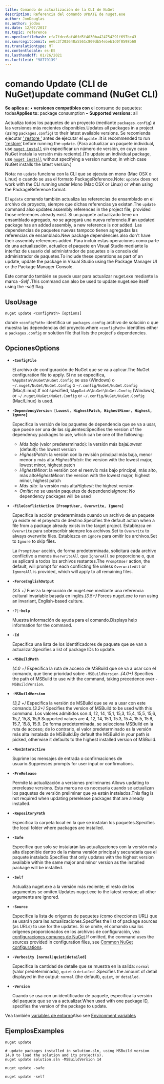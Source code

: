 ```yaml
---
title: Comando de actualización de la CLI de NuGet
description: Referencia del comando UPDATE de nuget.exe
author: JonDouglas
ms.author: jodou
ms.date: 12/07/2017
ms.topic: reference
ms.openlocfilehash: cfa7fdcc6af46fd5f4030ba424754291f697bc43
ms.sourcegitcommit: ee6c3f203648a5561c809db54ebeb1d0f0598b68
ms.translationtype: MT
ms.contentlocale: es-ES
ms.lasthandoff: 01/26/2021
ms.locfileid: "98779139"
---
```

# <a name="update-command-nuget-cli"></a><span data-ttu-id="6397e-103">comando Update (CLI de NuGet)</span><span class="sxs-lookup"><span data-stu-id="6397e-103">update command (NuGet CLI)</span></span>

<span data-ttu-id="6397e-104">**Se aplica a:** &bullet; **versiones compatibles con** el consumo de paquetes: todas</span><span class="sxs-lookup"><span data-stu-id="6397e-104">**Applies to:** package consumption &bullet; **Supported versions:** all</span></span>

<span data-ttu-id="6397e-105">Actualiza todos los paquetes de un proyecto (mediante `packages.config`) a las versiones más recientes disponibles.</span><span class="sxs-lookup"><span data-stu-id="6397e-105">Updates all packages in a project (using `packages.config`) to their latest available versions.</span></span> <span data-ttu-id="6397e-106">Se recomienda ejecutar [' restore '](cli-ref-restore.md) antes de ejecutar el `update` .</span><span class="sxs-lookup"><span data-stu-id="6397e-106">It is recommended to run ['restore'](cli-ref-restore.md) before running the `update`.</span></span> <span data-ttu-id="6397e-107">(Para actualizar un paquete individual, use [`nuget install`](cli-ref-install.md) sin especificar un número de versión, en cuyo caso NuGet instala la versión más reciente).</span><span class="sxs-lookup"><span data-stu-id="6397e-107">(To update an individual package, use [`nuget install`](cli-ref-install.md) without specifying a version number, in which case NuGet installs the latest version.)</span></span>

<span data-ttu-id="6397e-108">Nota: no `update` funciona con la CLI que se ejecuta en mono (Mac OSX o Linux) o cuando se usa el formato PackageReference.</span><span class="sxs-lookup"><span data-stu-id="6397e-108">Note: `update` does not work with the CLI running under Mono (Mac OSX or Linux) or when using the PackageReference format.</span></span>

<span data-ttu-id="6397e-109">El `update` comando también actualiza las referencias de ensamblado en el archivo de proyecto, siempre que dichas referencias ya existan.</span><span class="sxs-lookup"><span data-stu-id="6397e-109">The `update` command also updates assembly references in the project file, provided those references already exist.</span></span> <span data-ttu-id="6397e-110">Si un paquete actualizado tiene un ensamblado agregado, *no* se agregará una nueva referencia.</span><span class="sxs-lookup"><span data-stu-id="6397e-110">If an updated package has an added assembly, a new reference is *not* added.</span></span> <span data-ttu-id="6397e-111">Las dependencias de paquetes nuevas tampoco tienen agregadas las referencias de ensamblado.</span><span class="sxs-lookup"><span data-stu-id="6397e-111">New package dependencies also don't have their assembly references added.</span></span> <span data-ttu-id="6397e-112">Para incluir estas operaciones como parte de una actualización, actualice el paquete en Visual Studio mediante la interfaz de usuario del administrador de paquetes o la consola del administrador de paquetes.</span><span class="sxs-lookup"><span data-stu-id="6397e-112">To include these operations as part of an update, update the package in Visual Studio using the Package Manager UI or the Package Manager Console.</span></span>

<span data-ttu-id="6397e-113">Este comando también se puede usar para actualizar nuget.exe mediante la marca *-Self* .</span><span class="sxs-lookup"><span data-stu-id="6397e-113">This command can also be used to update nuget.exe itself using the *-self* flag.</span></span>

## <a name="usage"></a><span data-ttu-id="6397e-114">Uso</span><span class="sxs-lookup"><span data-stu-id="6397e-114">Usage</span></span>

```cli
nuget update <configPath> [options]
```

<span data-ttu-id="6397e-115">donde `<configPath>` identifica un `packages.config` archivo de solución o que muestra las dependencias del proyecto.</span><span class="sxs-lookup"><span data-stu-id="6397e-115">where `<configPath>` identifies either a `packages.config` or solution file that lists the project's dependencies.</span></span>

## <a name="options"></a><span data-ttu-id="6397e-116">Opciones</span><span class="sxs-lookup"><span data-stu-id="6397e-116">Options</span></span>

- **`-ConfigFile`**

  <span data-ttu-id="6397e-117">El archivo de configuración de NuGet que se va a aplicar.</span><span class="sxs-lookup"><span data-stu-id="6397e-117">The NuGet configuration file to apply.</span></span> <span data-ttu-id="6397e-118">Si no se especifica, `%AppData%\NuGet\NuGet.Config` se usa (Windows) o `~/.nuget/NuGet/NuGet.Config` o `~/.config/NuGet/NuGet.Config` (Mac/Linux).</span><span class="sxs-lookup"><span data-stu-id="6397e-118">If not specified, `%AppData%\NuGet\NuGet.Config` (Windows), or `~/.nuget/NuGet/NuGet.Config` or `~/.config/NuGet/NuGet.Config` (Mac/Linux) is used.</span></span>
  
- **`-DependencyVersion [Lowest, HighestPatch, HighestMinor, Highest, Ignore]`**

  <span data-ttu-id="6397e-119">Especifica la versión de los paquetes de dependencia que se va a usar, que puede ser una de las siguientes:</span><span class="sxs-lookup"><span data-stu-id="6397e-119">Specifies the version of the dependency packages to use, which can be one of the following:</span></span><br/><ul><li><span data-ttu-id="6397e-120">*Más bajo* (valor predeterminado): la versión más baja</span><span class="sxs-lookup"><span data-stu-id="6397e-120">*Lowest* (default): the lowest version</span></span></li><li><span data-ttu-id="6397e-121">*HighestPatch*: la versión con la revisión principal más baja, menor menor y más alta.</span><span class="sxs-lookup"><span data-stu-id="6397e-121">*HighestPatch*: the version with the lowest major, lowest minor, highest patch</span></span></li><li><span data-ttu-id="6397e-122">*HighestMinor*: la versión con el reenvío más bajo principal, más alto, más alto</span><span class="sxs-lookup"><span data-stu-id="6397e-122">*HighestMinor*: the version with the lowest major, highest minor, highest patch</span></span></li><li><span data-ttu-id="6397e-123">*Más alto*: la versión más alta</span><span class="sxs-lookup"><span data-stu-id="6397e-123">*Highest*: the highest version</span></span></li><li><span data-ttu-id="6397e-124">*Omitir*: no se usarán paquetes de dependencia</span><span class="sxs-lookup"><span data-stu-id="6397e-124">*Ignore*: No dependency packages will be used</span></span></li></ul>

- **`-FileConflictAction [PromptUser, Overwrite, Ignore]`**

  <span data-ttu-id="6397e-125">Especifica la acción predeterminada cuando un archivo de un paquete ya existe en el proyecto de destino.</span><span class="sxs-lookup"><span data-stu-id="6397e-125">Specifies the default action when a file from a package already exists in the target project.</span></span> <span data-ttu-id="6397e-126">Establezca en `Overwrite` para sobrescribir siempre los archivos.</span><span class="sxs-lookup"><span data-stu-id="6397e-126">Set to `Overwrite` to always overwrite files.</span></span> <span data-ttu-id="6397e-127">Establezca en `Ignore` para omitir los archivos.</span><span class="sxs-lookup"><span data-stu-id="6397e-127">Set to `Ignore` to skip files.</span></span>

  <span data-ttu-id="6397e-128">La `PromptUser` acción, de forma predeterminada, solicitará cada archivo conflictivo a menos `OverwriteAll` que `IgnoreAll` se proporcione o, que se aplicará a todos los archivos restantes.</span><span class="sxs-lookup"><span data-stu-id="6397e-128">The `PromptUser` action, the default, will prompt for each conflicting file unless `OverwriteAll` or `IgnoreAll` is provided, which will apply to all remaining files.</span></span>

- **`-ForceEnglishOutput`**

  <span data-ttu-id="6397e-129">*(3.5 +)* Fuerza la ejecución de nuget.exe mediante una referencia cultural invariable basada en inglés.</span><span class="sxs-lookup"><span data-stu-id="6397e-129">*(3.5+)* Forces nuget.exe to run using an invariant, English-based culture.</span></span>

- **`-?|-help`**

  <span data-ttu-id="6397e-130">Muestra información de ayuda para el comando.</span><span class="sxs-lookup"><span data-stu-id="6397e-130">Displays help information for the command.</span></span>

- **`-Id`**

  <span data-ttu-id="6397e-131">Especifica una lista de los identificadores de paquete que se van a actualizar.</span><span class="sxs-lookup"><span data-stu-id="6397e-131">Specifies a list of package IDs to update.</span></span>

- **`-MSBuildPath`**

  <span data-ttu-id="6397e-132">*(4.0 +)* Especifica la ruta de acceso de MSBuild que se va a usar con el comando, que tiene prioridad sobre `-MSBuildVersion` .</span><span class="sxs-lookup"><span data-stu-id="6397e-132">*(4.0+)* Specifies the path of MSBuild to use with the command, taking precedence over `-MSBuildVersion`.</span></span>

- **`-MSBuildVersion`**

  <span data-ttu-id="6397e-133">*(3,2 +)* Especifica la versión de MSBuild que se va a usar con este comando.</span><span class="sxs-lookup"><span data-stu-id="6397e-133">*(3.2+)* Specifies the version of MSBuild to be used with this command.</span></span> <span data-ttu-id="6397e-134">Los valores admitidos son 4, 12, 14, 15,1, 15,3, 15,4, 15,5, 15,6, 15,7, 15,8, 15,9.</span><span class="sxs-lookup"><span data-stu-id="6397e-134">Supported values are 4, 12, 14, 15.1, 15.3, 15.4, 15.5, 15.6, 15.7, 15.8, 15.9.</span></span> <span data-ttu-id="6397e-135">De forma predeterminada, se selecciona MSBuild en la ruta de acceso; de lo contrario, el valor predeterminado es la versión más alta instalada de MSBuild.</span><span class="sxs-lookup"><span data-stu-id="6397e-135">By default the MSBuild in your path is picked, otherwise it defaults to the highest installed version of MSBuild.</span></span>

- **`-NonInteractive`**

  <span data-ttu-id="6397e-136">Suprime los mensajes de entrada o confirmaciones de usuario.</span><span class="sxs-lookup"><span data-stu-id="6397e-136">Suppresses prompts for user input or confirmations.</span></span>

- **`-PreRelease`**

  <span data-ttu-id="6397e-137">Permite la actualización a versiones preliminares.</span><span class="sxs-lookup"><span data-stu-id="6397e-137">Allows updating to prerelease versions.</span></span> <span data-ttu-id="6397e-138">Esta marca no es necesaria cuando se actualizan los paquetes de versión preliminar que ya están instalados.</span><span class="sxs-lookup"><span data-stu-id="6397e-138">This flag is not required when updating prerelease packages that are already installed.</span></span>

- **`-RepositoryPath`**

  <span data-ttu-id="6397e-139">Especifica la carpeta local en la que se instalan los paquetes.</span><span class="sxs-lookup"><span data-stu-id="6397e-139">Specifies the local folder where packages are installed.</span></span>

- **`-Safe`**

  <span data-ttu-id="6397e-140">Especifica que solo se instalarán las actualizaciones con la versión más alta disponible dentro de la misma versión principal y secundaria que el paquete instalado.</span><span class="sxs-lookup"><span data-stu-id="6397e-140">Specifies that only updates with the highest version available within the same major and minor version as the installed package will be installed.</span></span>

- **`-Self`**

  <span data-ttu-id="6397e-141">Actualiza nuget.exe a la versión más reciente; el resto de los argumentos se omiten.</span><span class="sxs-lookup"><span data-stu-id="6397e-141">Updates nuget.exe to the latest version; all other arguments are ignored.</span></span>

- **`-Source`**

  <span data-ttu-id="6397e-142">Especifica la lista de orígenes de paquetes (como direcciones URL) que se usarán para las actualizaciones.</span><span class="sxs-lookup"><span data-stu-id="6397e-142">Specifies the list of package sources (as URLs) to use for the updates.</span></span> <span data-ttu-id="6397e-143">Si se omite, el comando usa los orígenes proporcionados en los archivos de configuración, vea [configuraciones comunes de NuGet](../../consume-packages/configuring-nuget-behavior.md).</span><span class="sxs-lookup"><span data-stu-id="6397e-143">If omitted, the command uses the sources provided in configuration files, see [Common NuGet configurations](../../consume-packages/configuring-nuget-behavior.md).</span></span>

- **`-Verbosity [normal|quiet|detailed]`**

  <span data-ttu-id="6397e-144">Especifica la cantidad de detalle que se muestra en la salida: `normal` (valor predeterminado), `quiet` o `detailed` .</span><span class="sxs-lookup"><span data-stu-id="6397e-144">Specifies the amount of detail displayed in the output: `normal` (the default), `quiet`, or `detailed`.</span></span>

- **`-Version`**

  <span data-ttu-id="6397e-145">Cuando se usa con un identificador de paquete, especifica la versión del paquete que se va a actualizar.</span><span class="sxs-lookup"><span data-stu-id="6397e-145">When used with one package ID, specifies the version of the package to update.</span></span>

<span data-ttu-id="6397e-146">Vea también [variables de entorno](cli-ref-environment-variables.md)</span><span class="sxs-lookup"><span data-stu-id="6397e-146">Also see [Environment variables](cli-ref-environment-variables.md)</span></span>

## <a name="examples"></a><span data-ttu-id="6397e-147">Ejemplos</span><span class="sxs-lookup"><span data-stu-id="6397e-147">Examples</span></span>

```cli
nuget update

# update packages installed in solution.sln, using MSBuild version 14.0 to load the solution and its project(s).
nuget update solution.sln -MSBuildVersion 14

nuget update -safe

nuget update -self
```
